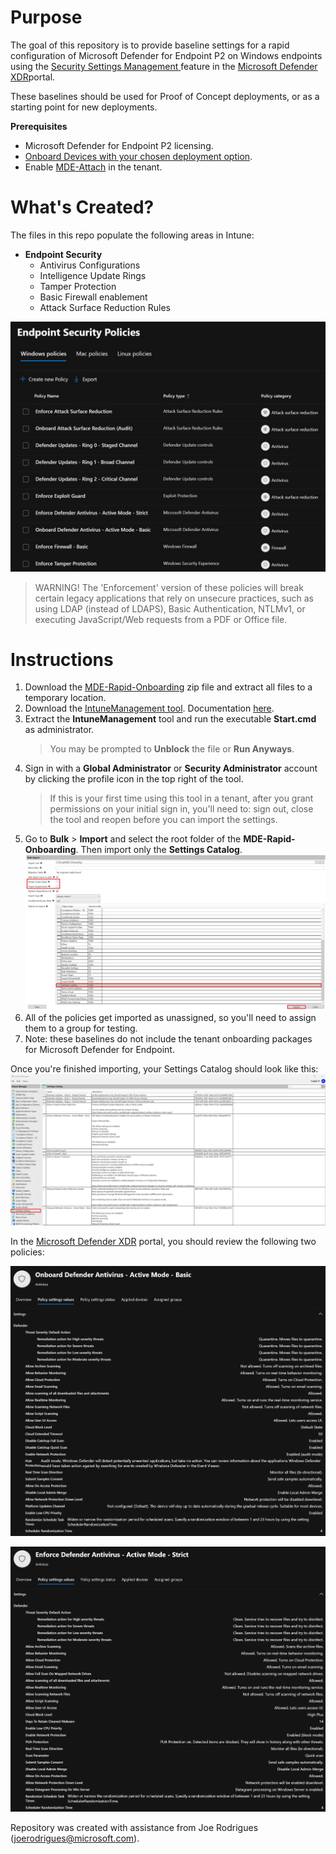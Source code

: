 # Purpose
The goal of this repository is to provide baseline settings for a rapid configuration of Microsoft Defender for Endpoint P2 on Windows endpoints using the [Security Settings Management ](https://learn.microsoft.com/en-us/defender-endpoint/manage-security-policies) feature in the [Microsoft Defender XDR](https://security.microsoft.com/policy-inventory )portal.

These baselines should be used for Proof of Concept deployments, or as a starting point for new deployments.

**Prerequisites**
- Microsoft Defender for Endpoint P2 licensing.
- [Onboard Devices with your chosen deployment option](https://learn.microsoft.com/en-us/defender-endpoint/deployment-strategy#step-2-select-deployment-method).
- Enable [MDE-Attach](https://learn.microsoft.com/en-us/mem/intune/protect/mde-security-integration) in the tenant.

# What's Created?
The files in this repo populate the following areas in Intune:

 - **Endpoint Security**
   - Antivirus Configurations
   - Intelligence Update Rings
   - Tamper Protection
   - Basic Firewall enablement
   - Attack Surface Reduction Rules
  
![Screenshot of the Endpoint Security Policies blade in the Microsoft Defender XDR portal.](https://github.com/microsoft/dchemistruck/blob/main/Images/MDE-IntuneManager-Policies.jpg)

> WARNING! The 'Enforcement' version of these policies will break certain legacy applications that rely on unsecure practices, such as using LDAP (instead of LDAPS), Basic Authentication, NTLMv1, or executing JavaScript/Web requests from a PDF or Office file.

# Instructions
1. Download the [MDE-Rapid-Onboarding](https://github.com/microsoft/dchemistruck/blob/main/MDE-Rapid-Onboarding/MDE-Rapid-Onboarding.zip) zip file and extract all files to a temporary location.
2. Download the [IntuneManagement tool](https://github.com/Micke-K/IntuneManagement/archive/refs/heads/master.zip). Documentation [here](https://github.com/Micke-K/IntuneManagement).
3. Extract the **IntuneManagement** tool and run the executable **Start.cmd** as administrator. 
    > You may be prompted to **Unblock** the file or **Run Anyways**.
4. Sign in with a **Global Administrator** or **Security Administrator** account by clicking the profile icon in the top right of the tool.
	 >If this is your first time using this tool in a tenant, after you grant permissions on your initial sign in, you'll need to:  sign out, close the tool and reopen before you can import the settings.
5. Go to **Bulk** > **Import** and select the root folder of the **MDE-Rapid-Onboarding**. Then import only the **Settings Catalog**.
![Screenshot of the IntuneManagent tool.](https://github.com/microsoft/dchemistruck/blob/main/Images/MDE-IntuneManager-Import.jpg)
6. All of the policies get imported as unassigned, so you'll need to assign them to a group for testing.
7. Note: these baselines do not include the tenant onboarding packages for Microsoft Defender for Endpoint.

Once you're finished importing, your Settings Catalog should look like this:
![Screenshot of the IntuneManagent Export tool.](https://github.com/microsoft/dchemistruck/blob/main/Images/MDE-IntuneManager-Export.jpg)

In the [Microsoft Defender XDR](https://security.microsoft.com) portal, you should review the following two policies:

![Screenshot of the Onboard Defender Antivirus - Active Mode - Basic policy.](https://github.com/microsoft/dchemistruck/blob/main/Images/MDE-IntuneManager-Onboarding.jpg)

![Screenshot of the Enforce Defender Antivirus - Active Mode - Strict policy.](https://github.com/microsoft/dchemistruck/blob/main/Images/MDE-IntuneManager-Strict.jpg)


Repository was created with assistance from Joe Rodrigues (joerodrigues@microsoft.com).
